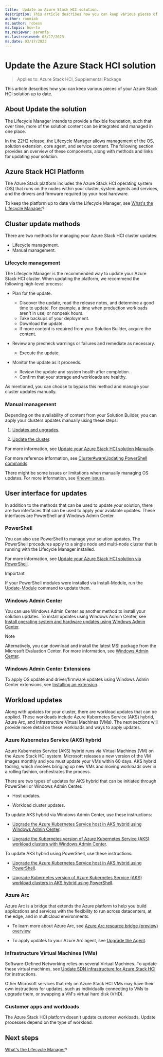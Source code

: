 ```yaml
---
title:  Update an Azure Stack HCI solution.
description: This article describes how you can keep various pieces of your Azure Stack HCI solution up to date.
author: ronmiab
ms.author: robess
ms.topic: how-to
ms.reviewer: aaronfa
ms.lastreviewed: 03/17/2023
ms.date: 03/17/2023
---
```


# Update the Azure Stack HCI solution

> Applies to: Azure Stack HCI, Supplemental Package

This article describes how you can keep various pieces of your Azure Stack HCI solution up to date.

## About Update the solution

The Lifecycle Manager intends to provide a flexible foundation, such that over time, more of the solution content can be integrated and managed in one place.

In the 22H2 release, the Lifecycle Manager allows management of the OS, solution extension, core agent, and service content. The following section provides an overview of these components, along with methods and links for updating your solution.  

## Azure Stack HCI Platform

The Azure Stack platform includes the Azure Stack HCI operating system (OS) that runs on the nodes within your cluster, system agents and services, and the drivers and firmware required by your host hardware.

To keep the platform up to date via the Lifecycle Manager, see [What's the Lifecycle Manager](whats-the-lifecycle-manager.md)?

## Cluster update methods

There are two methods for managing your Azure Stack HCI cluster updates:

- Lifecycle management.
- Manual management.

### Lifecycle management

The Lifecycle Manager is the recommended way to update your Azure Stack HCI cluster. When updating the platform, we recommend the following high-level process:

- Plan for the update.
  - Discover the update, read the release notes, and determine a good time to update. For example, a time when production workloads aren't in use, or nonpeak hours.
  - Take backups of your deployment.
  - Download the update.
  - If more content is required from your Solution Builder, acquire the content.

- Review any precheck warnings or failures and remediate as necessary.
  - Execute the update.

- Monitor the update as it proceeds.
  - Review the update and system health after completion.
  - Confirm that your storage and workloads are healthy.

As mentioned, you can choose to bypass this method and manage your cluster updates manually.

### Manual management

Depending on the availability of content from your Solution Builder, you can apply your clusters updates manually using these steps:

1. [Updates and upgrades](../concepts/updates.md).

2. [Update the cluster](../manage/update-cluster.md).

For more information, see [Update your Azure Stack HCI solution Manually](lifecycle-management-placeholder.md).

For more reference information, see [ClusterAwareUpdating PowerShell commands](/powershell/module/clusterawareupdating/?view=windowsserver2022-ps&preserve-view=true).

There might be some issues or limitations when manually managing OS updates. For more information, see [Known issues](lifecycle-management-placeholder.md).

## User interface for updates

In addition to the methods that can be used to update your solution, there are two interfaces that can be used to apply your available updates. These interfaces are PowerShell and Windows Admin Center.

### PowerShell

You can also use PowerShell to manage your solution updates. The PowerShell procedures apply to a single node and multi-node cluster that is running with the Lifecycle Manager installed.

For more information, see [Update your Azure Stack HCI solution via PowerShell](update-via-powershell.md).

> [!IMPORTANT]
> If your PowerShell modules were installed via Install-Module, run the [Update-Module](/powershell/module/powershellget/update-module?view=powershell-7.2#example-1--update-all-modules&preserve-view=true) command to update them.

### Windows Admin Center

You can use Windows Admin Center as another method to install your solution updates. To install updates using Windows Admin Center, see [Install operating system and hardware updates using Windows Admin Center](/azure-stack/hci/manage/update-cluster#install-operating-system-and-hardware-updates-using-windows-admin-center).

> [!NOTE]
> Alternatively, you can download and install the latest MSI package from the Microsoft Evaluation Center. For more information, see [Windows Admin Center](/windows-server/manage/windows-admin-center/overview).  

### Windows Admin Center Extensions

To apply OS update and driver/firmware updates using Windows Admin Center extensions, see [Installing an extension](/windows-server/manage/windows-admin-center/configure/using-extensions).

## Workload updates

Along with updates for your cluster, there are workload updates that can be applied. These workloads include Azure Kubernetes Service (AKS) hybrid, Azure Arc, and Infrastructure Virtual Machines (VMs). The next sections will provide more detail on these workloads and ways to apply updates.

### Azure Kubernetes Service (AKS) hybrid

Azure Kubernetes Service (AKS) hybrid runs via Virtual Machines (VM) on the Azure Stack HCI system. Microsoft releases a new version of the VM images monthly and you must update your VMs within 60 days. AKS hybrid tooling, which involves bringing up new VMs and moving workloads over in a rolling fashion, orchestrates the process.

There are two types of updates for AKS hybrid that can be initiated through PowerShell or Windows Admin Center.

- Host updates.

- Workload cluster updates.

To update AKS hybrid via Windows Admin Center, use these instructions:

- [Upgrade the Azure Kubernetes Service host in AKS hybrid using Windows Admin Center](/azure/aks/hybrid/update-akshci-host-windows-admin-center).  

- [Upgrade the Kubernetes version of Azure Kubernetes Service (AKS) workload clusters with Windows Admin Center](/azure/aks/hybrid/upgrade-kubernetes).

To update AKS hybrid using PowerShell, use these instructions:

- [Upgrade the Azure Kubernetes Service host in AKS hybrid using PowerShell](/azure/aks/hybrid/update-akshci-host-powershell).

- [Upgrade Kubernetes version of Azure Kubernetes Service (AKS) workload clusters in AKS hybrid using PowerShell](/azure/aks/hybrid/upgrade).

### Azure Arc

Azure Arc is a bridge that extends the Azure platform to help you build applications and services with the flexibility to run across datacenters, at the edge, and in multicloud environments.

- To learn more about Azure Arc, see [Azure Arc resource bridge (preview) overview](/azure/azure-arc/resource-bridge/overview).

- To apply updates to your Azure Arc agent, see [Upgrade the Agent](/azure/azure-arc/servers/manage-agent#upgrade-the-agent).

### Infrastructure Virtual Machines (VMs)

Software-Defined Networking relies on several Virtual Machines. To update these virtual machines, see [Update SDN infrastructure for Azure Stack HCI](../manage/update-sdn.md) for instructions.

Other Microsoft services that rely on Azure Stack HCI VMs may have their own instructions for updates, such as individually connecting to VMs to upgrade them, or swapping a VM's virtual hard disk (VHD).

### Customer apps and workloads

The Azure Stack HCI platform doesn't update customer workloads. Update processes depend on the type of workload.

## Next steps

[What's the Lifecycle Manager](whats-the-lifecycle-manager.md)?

